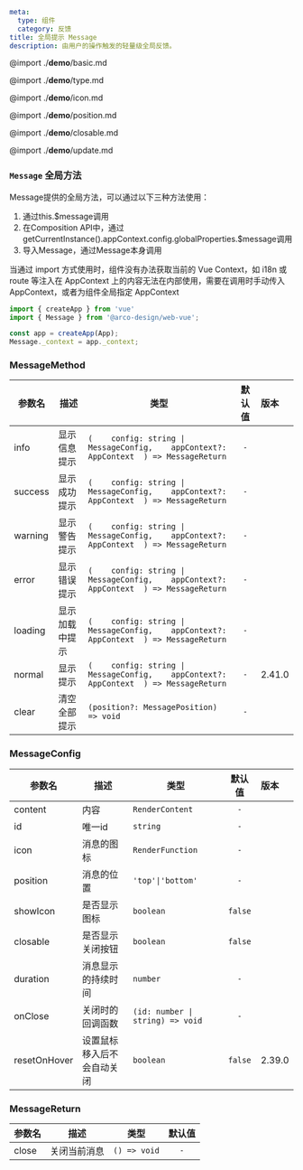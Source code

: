 ```yaml
meta:
  type: 组件
  category: 反馈
title: 全局提示 Message
description: 由用户的操作触发的轻量级全局反馈。
```

@import ./__demo__/basic.md

@import ./__demo__/type.md

@import ./__demo__/icon.md

@import ./__demo__/position.md

@import ./__demo__/closable.md

@import ./__demo__/update.md

### `Message` 全局方法

Message提供的全局方法，可以通过以下三种方法使用：
1. 通过this.$message调用
2. 在Composition API中，通过getCurrentInstance().appContext.config.globalProperties.$message调用
3. 导入Message，通过Message本身调用

当通过 import 方式使用时，组件没有办法获取当前的 Vue Context，如 i18n 或 route 等注入在 AppContext 上的内容无法在内部使用，需要在调用时手动传入 AppContext，或者为组件全局指定 AppContext

```ts
import { createApp } from 'vue'
import { Message } from '@arco-design/web-vue';

const app = createApp(App);
Message._context = app._context;
```


### MessageMethod

|参数名|描述|类型|默认值|版本|
|---|---|---|:---:|:---|
|info|显示信息提示|`(    config: string \| MessageConfig,    appContext?: AppContext  ) => MessageReturn`|`-`||
|success|显示成功提示|`(    config: string \| MessageConfig,    appContext?: AppContext  ) => MessageReturn`|`-`||
|warning|显示警告提示|`(    config: string \| MessageConfig,    appContext?: AppContext  ) => MessageReturn`|`-`||
|error|显示错误提示|`(    config: string \| MessageConfig,    appContext?: AppContext  ) => MessageReturn`|`-`||
|loading|显示加载中提示|`(    config: string \| MessageConfig,    appContext?: AppContext  ) => MessageReturn`|`-`||
|normal|显示提示|`(    config: string \| MessageConfig,    appContext?: AppContext  ) => MessageReturn`|`-`|2.41.0|
|clear|清空全部提示|`(position?: MessagePosition) => void`|`-`||



### MessageConfig

|参数名|描述|类型|默认值|版本|
|---|---|---|:---:|:---|
|content|内容|`RenderContent`|`-`||
|id|唯一id|`string`|`-`||
|icon|消息的图标|`RenderFunction`|`-`||
|position|消息的位置|`'top'\|'bottom'`|`-`||
|showIcon|是否显示图标|`boolean`|`false`||
|closable|是否显示关闭按钮|`boolean`|`false`||
|duration|消息显示的持续时间|`number`|`-`||
|onClose|关闭时的回调函数|`(id: number \| string) => void`|`-`||
|resetOnHover|设置鼠标移入后不会自动关闭|`boolean`|`false`|2.39.0|



### MessageReturn

|参数名|描述|类型|默认值|
|---|---|---|:---:|
|close|关闭当前消息|`() => void`|`-`|



